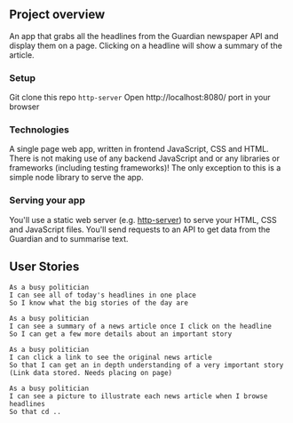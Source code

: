 ## Project overview

An app that grabs all the headlines from the Guardian newspaper API and display them on a page.  Clicking on a headline will show a summary of the article.

### Setup
Git clone this repo
```http-server```
Open http://localhost:8080/ port in your browser

### Technologies

A single page web app, written in frontend JavaScript, CSS and HTML. There is not making use of any backend JavaScript and or any libraries or frameworks (including testing frameworks)! The only exception to this is a simple node library to serve the app.

### Serving your app

You'll use a static web server (e.g. [http-server](https://www.npmjs.com/package/http-server)) to serve your HTML, CSS and JavaScript files.  You'll send requests to an API to get data from the Guardian and to summarise text.

## User Stories

```
As a busy politician
I can see all of today's headlines in one place
So I know what the big stories of the day are
```

```
As a busy politician
I can see a summary of a news article once I click on the headline
So I can get a few more details about an important story
```

```
As a busy politician
I can click a link to see the original news article
So that I can get an in depth understanding of a very important story
(Link data stored. Needs placing on page)
```

```
As a busy politician
I can see a picture to illustrate each news article when I browse headlines
So that cd ..
